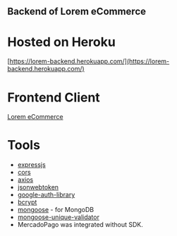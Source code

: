 ## Backend of Lorem eCommerce

# Hosted on Heroku

[https://lorem-backend.herokuapp.com/](https://lorem-backend.herokuapp.com/)

# Frontend Client

[Lorem eCommerce](https://github.com/SylphidZoul/LoremEcommerce)

# Tools

* [expressjs](https://expressjs.com/)
* [cors](https://www.npmjs.com/package/cors)
* [axios](https://www.npmjs.com/package/axios)
* [jsonwebtoken](https://www.npmjs.com/package/jsonwebtoken)
* [google-auth-library](https://www.npmjs.com/package/google-auth-library)
* [bcrypt](https://www.npmjs.com/package/bcrypt)
* [mongoose](https://www.npmjs.com/package/mongoose) - for MongoDB
* [mongoose-unique-validator](https://www.npmjs.com/package/mongoose-unique-validator)
* MercadoPago was integrated without SDK.
